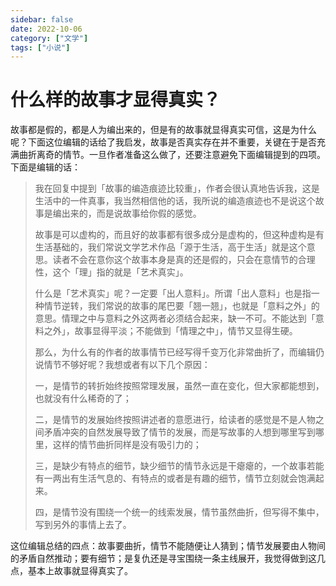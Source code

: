 ```yaml
---
sidebar: false
date: 2022-10-06
category: ["文学"] 
tags: ["小说"]
---
```


# 什么样的故事才显得真实？

故事都是假的，都是人为编出来的，但是有的故事就显得真实可信，这是为什么呢？下面这位编辑的话给了我启发，故事是否真实存在并不重要，关键在于是否充满曲折离奇的情节。一旦作者准备这么做了，还要注意避免下面编辑提到的四项。
​
下面是编辑的话：​

> 我在回复中提到「故事的编造痕迹比较重」，作者会很认真地告诉我，这是生活中的一件真事，我当然相信他的话，我所说的编造痕迹也不是说这个故事是编出来的，而是说故事给你假的感觉。
>
> 故事是可以虚构的，而且好的故事都有很多成分是虚构的，但这种虚构是有生活基础的，我们常说文学艺术作品「源于生活，高于生活」就是这个意思。读者不会在意你这个故事本身是真的还是假的，只会在意情节的合理性，这个「理」指的就是「艺术真实」。
>
> 什么是「艺术真实」呢？一定要「出人意料」。所谓「出人意料」也是指一种情节逆转，我们常说的故事的尾巴要「翘一翘」，也就是「意料之外」的意思。情理之中与意料之外这两者必须结合起来，缺一不可。不能达到「意料之外」，故事显得平淡；不能做到「情理之中」，情节又显得生硬。
>
> 那么，为什么有的作者的故事情节已经写得千变万化非常曲折了，而编辑仍说情节不够好呢？我想或者有以下几个原因：
>
> 一，是情节的转折始终按照常理发展，虽然一直在变化，但大家都能想到，也就没有什么稀奇的了；
>
> 二，是情节的发展始终按照讲述者的意愿进行，给读者的感觉是不是人物之间矛盾冲突的自然发展导致了情节的发展，而是写故事的人想到哪里写到哪里，这样的情节曲折同样是没有吸引力的；
>
> 三，是缺少有特点的细节，缺少细节的情节永远是干瘪瘪的，一个故事若能有一两出有生活气息的、有特点的或者是有趣的细节，情节立刻就会饱满起来。
>
> 四，是情节没有围绕一个统一的线索发展，情节虽然曲折，但写得不集中，写到另外的事情上去了。

这位编辑总结的四点：故事要曲折，情节不能随便让人猜到；情节发展要由人物间的矛盾自然推动；要有细节；是复仇还是寻宝围绕一条主线展开，我觉得做到这几点，基本上故事就显得真实了。